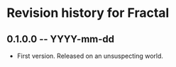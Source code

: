 # Revision history for Fractal

## 0.1.0.0  -- YYYY-mm-dd

* First version. Released on an unsuspecting world.
